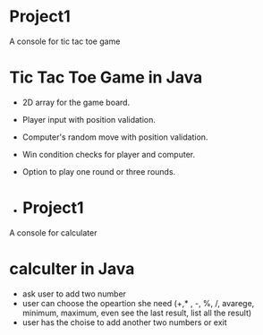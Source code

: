 # Project1
A console for tic tac toe game 
# Tic Tac Toe Game in Java

- 2D array for the game board.
- Player input with position validation.
- Computer's random move with position validation.
- Win condition checks for player and computer.
- Option to play one round or three rounds.

- # Project1
A console for calculater 
# calculter in Java

- ask user to add two number
- user can choose the opeartion she need (+,* , -, %, /, avarege, minimum, maximum, even see the last result, list all the result)
- user has the choise to add another two numbers or exit
